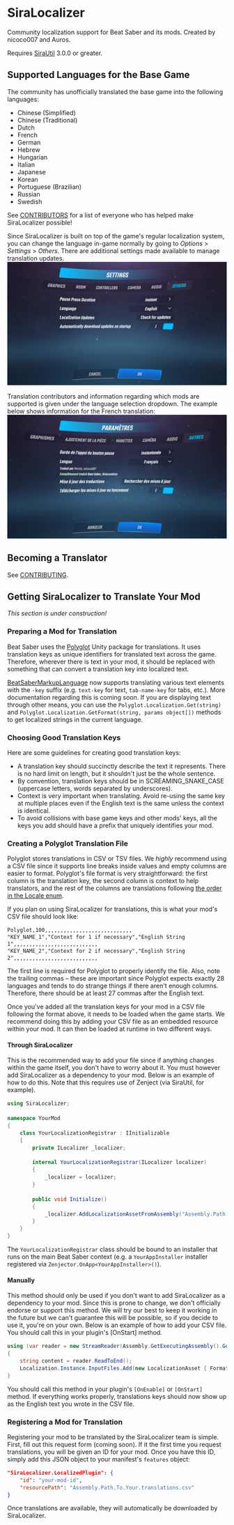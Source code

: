 # SiraLocalizer
Community localization support for Beat Saber and its mods. Created by nicoco007 and Auros.

Requires [SiraUtil](https://github.com/Auros/SiraUtil/releases/latest) 3.0.0 or greater.

## Supported Languages for the Base Game
The community has unofficially translated the base game into the following languages:
* Chinese (Simplified)
* Chinese (Traditional)
* Dutch
* French
* German
* Hebrew
* Hungarian
* Italian
* Japanese
* Korean
* Portuguese (Brazilian)
* Russian
* Swedish

See [CONTRIBUTORS](CONTRIBUTORS.md) for a list of everyone who has helped make SiraLocalizer possible!

Since SiraLocalizer is built on top of the game's regular localization system, you can change the language in-game normally by going to *Options* > *Settings* > *Others*. There are additional settings made available to manage translation updates.
![Localization Settings](Documentation/Images/menu_en.png)

Translation contributors and information regarding which mods are supported is given under the language selection dropdown. The example below shows information for the French translation:
![Localization Credits](Documentation/Images/menu_fr.png)

## Becoming a Translator
See [CONTRIBUTING](CONTRIBUTING.md).

## Getting SiraLocalizer to Translate Your Mod
*This section is under construction!*
### Preparing a Mod for Translation
Beat Saber uses the [Polyglot](https://github.com/agens-no/PolyglotUnity) Unity package for translations. It uses translation keys as unique identifiers for translated text across the game. Therefore, wherever there is text in your mod, it should be replaced with something that can convert a translation key into localized text.

[BeatSaberMarkupLanguage](https://github.com/monkeymanboy/BeatSaberMarkupLanguage) now supports translating various text elements with the `-key` suffix (e.g. `text-key` for text, `tab-name-key` for tabs, etc.). More documentation regarding this is coming soon. If you are displaying text through other means, you can use the `Polyglot.Localization.Get(string)` and `Polyglot.Localization.GetFormat(string, params object[])` methods to get localized strings in the current language.

### Choosing Good Translation Keys
Here are some guidelines for creating good translation keys:
- A translation key should succinctly describe the text it represents. There is no hard limit on length, but it shouldn't just be the whole sentence.
- By convention, translation keys should be in SCREAMING_SNAKE_CASE (uppercase letters, words separated by underscores).
- Context is very important when translating. Avoid re-using the same key at multiple places even if the English text is the same unless the context is identical.
- To avoid collisions with base game keys and other mods' keys, all the keys you add should have a prefix that uniquely identifies your mod.

### Creating a Polyglot Translation File
Polyglot stores translations in CSV or TSV files. We *highly* recommend using a CSV file since it supports line breaks inside values and empty columns are easier to format. Polyglot's file format is very straightforward: the first column is the translation key, the second column is context to help translators, and the rest of the columns are translations following [the order in the Locale enum](SiraLocalizer/Locale.cs).

If you plan on using SiraLocalizer for translations, this is what your mod's CSV file should look like:
```text
Polyglot,100,,,,,,,,,,,,,,,,,,,,,,,,,,,,
"KEY_NAME_1","Context for 1 if necessary","English String 1",,,,,,,,,,,,,,,,,,,,,,,,,,,
"KEY_NAME_2","Context for 2 if necessary","English String 2",,,,,,,,,,,,,,,,,,,,,,,,,,,
```

The first line is required for Polyglot to properly identify the file. Also, note the trailing commas &ndash; these are important since Polyglot expects exactly 28 languages and tends to do strange things if there aren't enough columns. Therefore, there should be at least 27 commas after the English text.

Once you've added all the translation keys for your mod in a CSV file following the format above, it needs to be loaded when the game starts. We recommend doing this by adding your CSV file as an embedded resource within your mod. It can then be loaded at runtime in two different ways.

#### Through SiraLocalizer
This is the recommended way to add your file since if anything changes within the game itself, you don't have to worry about it. You must however add SiraLocalizer as a dependency to your mod. Below is an example of how to do this. Note that this requires use of Zenject (via SiraUtil, for example).

```cs
using SiraLocalizer;

namespace YourMod
{
    class YourLocalizationRegistrar : IInitializable
    {
        private ILocalizer _localizer;

        internal YourLocalizationRegistrar(ILocalizer localizer)
        {
            _localizer = localizer;
        }

        public void Initialize()
        {
            _localizer.AddLocalizationAssetFromAssembly("Assembly.Path.To.Your.translations.csv", GoogleDriveDownloadFormat.CSV);
        }
    }
}
```

The `YourLocalizationRegistrar` class should be bound to an installer that runs on the main Beat Saber context (e.g. a `YourAppInstaller` installer registered via `Zenjector.OnApp<YourAppInstaller>()`).

#### Manually
This method should only be used if you don't want to add SiraLocalizer as a dependency to your mod. Since this is prone to change, we don't officially endorse or support this method. We will try our best to keep it working in the future but we can't guarantee this will be possible, so if you decide to use it, you're on your own. Below is an example of how to add your CSV file. You should call this in your plugin's [OnStart] method.

```cs
using (var reader = new StreamReader(Assembly.GetExecutingAssembly().GetManifestResourceStream("Assembly.Path.To.Your.translations.csv")))
{
    string content = reader.ReadToEnd();
    Localization.Instance.InputFiles.Add(new LocalizationAsset { Format = GoogleDriveDownloadFormat.CSV, TextAsset = new TextAsset(content) });
}
```

You should call this method in your plugin's `[OnEnable]` or `[OnStart]` method. If everything works properly, translations keys should now show up as the English text you wrote in the CSV file.

### Registering a Mod for Translation
Registering your mod to be translated by the SiraLocalizer team is simple. First, fill out this request form (coming soon). If it the first time you request translations, you will be given an ID for your mod. Once you have this ID, simply add this JSON object to your manifest's `features` object:

```json
"SiraLocalizer.LocalizedPlugin": {
    "id": "your-mod-id",
    "resourcePath": "Assembly.Path.To.Your.translations.csv"
}
```

Once translations are available, they will automatically be downloaded by SiraLocalizer.
